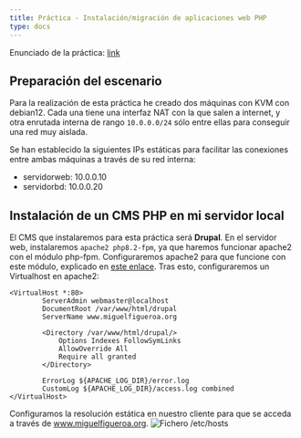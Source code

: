 ```yaml
---
title: Práctica - Instalación/migración de aplicaciones web PHP
type: docs
---
```

Enunciado de la práctica: [link](https://fp.josedomingo.org/iaw/2_php/practica.html)

## Preparación del escenario
Para la realización de esta práctica he creado dos máquinas con KVM con debian12. Cada una tiene una interfaz NAT con la que salen a internet, y otra enrutada interna de rango `10.0.0.0/24` sólo entre ellas para conseguir una red muy aislada.

Se han establecido la siguientes IPs estáticas para facilitar las conexiones entre ambas máquinas a través de su red interna:

- servidorweb: 10.0.0.10
- servidorbd:  10.0.0.20

## Instalación de un CMS PHP en mi servidor local
El CMS que instalaremos para esta práctica será **Drupal**. En el servidor web, instalaremos `apache2 php8.2-fpm`, ya que haremos funcionar apache2 con el módulo php-fpm. Configuraremos apache2 para que funcione con este módulo, explicado en [este enlace](http://localhost:1313/docs/iweb/unidad-2-php/taller2/#configuraci%c3%b3n-de-apache2-con-fpm-php). Tras esto, configuraremos un Virtualhost en apache2:

```        
<VirtualHost *:80>
        ServerAdmin webmaster@localhost
        DocumentRoot /var/www/html/drupal
        ServerName www.miguelfigueroa.org

        <Directory /var/www/html/drupal/>
            Options Indexes FollowSymLinks
            AllowOverride All
            Require all granted
        </Directory>    

        ErrorLog ${APACHE_LOG_DIR}/error.log
        CustomLog ${APACHE_LOG_DIR}/access.log combined
</VirtualHost>
```

Configuramos la resolución estática en nuestro cliente para que se acceda a través de www.miguelfigueroa.org.
![Fichero `/etc/hosts`](/images/p-1.png)